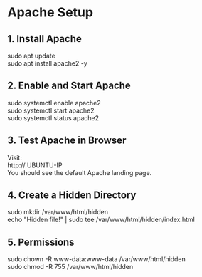 # Apache Setup

## 1. Install Apache <br>
sudo apt update <br>
sudo apt install apache2 -y <br>

## 2. Enable and Start Apache <br>
sudo systemctl enable apache2 <br>
sudo systemctl start apache2 <br>
sudo systemctl status apache2 <br>

## 3. Test Apache in Browser <br>
Visit: <br>
http:// UBUNTU-IP <br>
You should see the default Apache landing page. <br>

## 4. Create a Hidden Directory <br>
sudo mkdir /var/www/html/hidden <br>
echo "Hidden file!" | sudo tee /var/www/html/hidden/index.html <br>

## 5. Permissions <br>
sudo chown -R www-data:www-data /var/www/html/hidden <br>
sudo chmod -R 755 /var/www/html/hidden <br>

